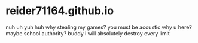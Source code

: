 # reider71164.github.io
nuh uh
yuh huh
why stealing my games?
you must be acoustic
why u here?
maybe school authority?
buddy
i will absolutely
destroy every limit

